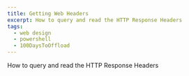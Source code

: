 ```yaml
---
title: Getting Web Headers
excerpt: How to query and read the HTTP Response Headers
tags: 
  - web design
  - powershell
  - 100DaysToOffload
---
```


How to query and read the HTTP Response Headers